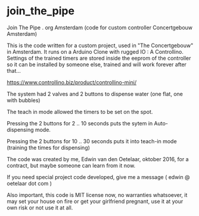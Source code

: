 # join_the_pipe
Join The Pipe . org Amsterdam (code for custom controller Concertgebouw Amsterdam)

This is the code written for a custom project, used in "The Concertgebouw"  in Amsterdam.
It runs on a Arduino Clone with rugged IO : A Controllino.
Settings of the trained timers are stored inside the eeprom of the controller so it can be installed by someone else, trained and will work forever after that...  

https://www.controllino.biz/product/controllino-mini/

The system had 2 valves and 2 buttons to dispense water (one flat, one with bubbles)

The teach in mode allowed the timers to be set on the spot.

Pressing the 2 buttons for 2 .. 10 seconds puts the sytem in Auto-dispensing mode.

Pressing the 2 buttons for 10 .. 30 seconds puts it into teach-in mode (training the times for dispensing)

The code was created by me, Edwin van den Oetelaar, oktober 2016, for a contract, but maybe someone can learn from it now.

If you need special project code developed, give me a message ( edwin @ oetelaar dot com )

Also important, this code is MIT license now, no warranties whatsoever, it may set your house on fire or get your girlfriend pregnant, use it at your own risk or not use it at all.
